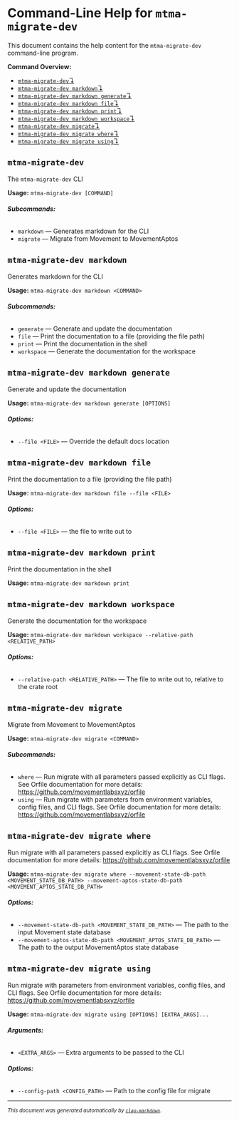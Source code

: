 # Command-Line Help for `mtma-migrate-dev`

This document contains the help content for the `mtma-migrate-dev` command-line program.

**Command Overview:**

* [`mtma-migrate-dev`↴](#mtma-migrate-dev)
* [`mtma-migrate-dev markdown`↴](#mtma-migrate-dev-markdown)
* [`mtma-migrate-dev markdown generate`↴](#mtma-migrate-dev-markdown-generate)
* [`mtma-migrate-dev markdown file`↴](#mtma-migrate-dev-markdown-file)
* [`mtma-migrate-dev markdown print`↴](#mtma-migrate-dev-markdown-print)
* [`mtma-migrate-dev markdown workspace`↴](#mtma-migrate-dev-markdown-workspace)
* [`mtma-migrate-dev migrate`↴](#mtma-migrate-dev-migrate)
* [`mtma-migrate-dev migrate where`↴](#mtma-migrate-dev-migrate-where)
* [`mtma-migrate-dev migrate using`↴](#mtma-migrate-dev-migrate-using)

## `mtma-migrate-dev`

The `mtma-migrate-dev` CLI

**Usage:** `mtma-migrate-dev [COMMAND]`

###### **Subcommands:**

* `markdown` — Generates markdown for the CLI
* `migrate` — Migrate from Movement to MovementAptos



## `mtma-migrate-dev markdown`

Generates markdown for the CLI

**Usage:** `mtma-migrate-dev markdown <COMMAND>`

###### **Subcommands:**

* `generate` — Generate and update the documentation
* `file` — Print the documentation to a file (providing the file path)
* `print` — Print the documentation in the shell
* `workspace` — Generate the documentation for the workspace



## `mtma-migrate-dev markdown generate`

Generate and update the documentation

**Usage:** `mtma-migrate-dev markdown generate [OPTIONS]`

###### **Options:**

* `--file <FILE>` — Override the default docs location



## `mtma-migrate-dev markdown file`

Print the documentation to a file (providing the file path)

**Usage:** `mtma-migrate-dev markdown file --file <FILE>`

###### **Options:**

* `--file <FILE>` — the file to write out to



## `mtma-migrate-dev markdown print`

Print the documentation in the shell

**Usage:** `mtma-migrate-dev markdown print`



## `mtma-migrate-dev markdown workspace`

Generate the documentation for the workspace

**Usage:** `mtma-migrate-dev markdown workspace --relative-path <RELATIVE_PATH>`

###### **Options:**

* `--relative-path <RELATIVE_PATH>` — The file to write out to, relative to the crate root



## `mtma-migrate-dev migrate`

Migrate from Movement to MovementAptos

**Usage:** `mtma-migrate-dev migrate <COMMAND>`

###### **Subcommands:**

* `where` — Run migrate with all parameters passed explicitly as CLI flags. See Orfile documentation for more details: <https://github.com/movementlabsxyz/orfile>
* `using` — Run migrate with parameters from environment variables, config files, and CLI flags. See Orfile documentation for more details: <https://github.com/movementlabsxyz/orfile>



## `mtma-migrate-dev migrate where`

Run migrate with all parameters passed explicitly as CLI flags. See Orfile documentation for more details: <https://github.com/movementlabsxyz/orfile>

**Usage:** `mtma-migrate-dev migrate where --movement-state-db-path <MOVEMENT_STATE_DB_PATH> --movement-aptos-state-db-path <MOVEMENT_APTOS_STATE_DB_PATH>`

###### **Options:**

* `--movement-state-db-path <MOVEMENT_STATE_DB_PATH>` — The path to the input Movement state database
* `--movement-aptos-state-db-path <MOVEMENT_APTOS_STATE_DB_PATH>` — The path to the output MovementAptos state database



## `mtma-migrate-dev migrate using`

Run migrate with parameters from environment variables, config files, and CLI flags. See Orfile documentation for more details: <https://github.com/movementlabsxyz/orfile>

**Usage:** `mtma-migrate-dev migrate using [OPTIONS] [EXTRA_ARGS]...`

###### **Arguments:**

* `<EXTRA_ARGS>` — Extra arguments to be passed to the CLI

###### **Options:**

* `--config-path <CONFIG_PATH>` — Path to the config file for migrate



<hr/>

<small><i>
    This document was generated automatically by
    <a href="https://crates.io/crates/clap-markdown"><code>clap-markdown</code></a>.
</i></small>
